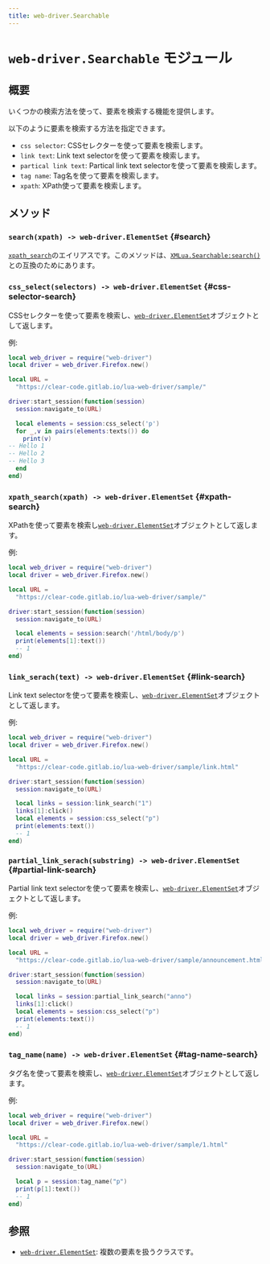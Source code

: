 ```yaml
---
title: web-driver.Searchable
---
```


# `web-driver.Searchable` モジュール

## 概要

いくつかの検索方法を使って、要素を検索する機能を提供します。

以下のように要素を検索する方法を指定できます。

  * `css selector`: CSSセレクターを使って要素を検索します。
  * `link text`: Link text selectorを使って要素を検索します。
  * `partical link text`: Partical link text selectorを使って要素を検索します。
  * `tag name`: Tag名を使って要素を検索します。
  * `xpath`: XPath使って要素を検索します。

## メソッド

### `search(xpath) -> web-driver.ElementSet` {#search}

[`xpath_search`][xpath-search]のエイリアスです。このメソッドは、[`XMLua.Searchable:search()`][xmlua-searchable-search]との互換のためにあります。

### `css_select(selectors) -> web-driver.ElementSet` {#css-selector-search}

CSSセレクターを使って要素を検索し、[`web-driver.ElementSet`][elementset]オブジェクトとして返します。

例:

```lua
local web_driver = require("web-driver")
local driver = web_driver.Firefox.new()

local URL =
  "https://clear-code.gitlab.io/lua-web-driver/sample/"

driver:start_session(function(session)
  session:navigate_to(URL)

  local elements = session:css_select('p')
  for _,v in pairs(elements:texts()) do
    print(v)
-- Hello 1
-- Hello 2
-- Hello 3
  end
end)
```

### `xpath_search(xpath) -> web-driver.ElementSet` {#xpath-search}

XPathを使って要素を検索し[`web-driver.ElementSet`][elementset]オブジェクトとして返します。

例:

```lua
local web_driver = require("web-driver")
local driver = web_driver.Firefox.new()

local URL =
  "https://clear-code.gitlab.io/lua-web-driver/sample/"

driver:start_session(function(session)
  session:navigate_to(URL)

  local elements = session:search('/html/body/p')
  print(elements[1]:text())
  -- 1
end)
```

### `link_serach(text) -> web-driver.ElementSet` {#link-search}

Link text selectorを使って要素を検索し、[`web-driver.ElementSet`][elementset]オブジェクトとして返します。

例:

```lua
local web_driver = require("web-driver")
local driver = web_driver.Firefox.new()

local URL =
  "https://clear-code.gitlab.io/lua-web-driver/sample/link.html"

driver:start_session(function(session)
  session:navigate_to(URL)

  local links = session:link_search("1")
  links[1]:click()
  local elements = session:css_select("p")
  print(elements:text())
  -- 1
end)
```

### `partial_link_serach(substring) -> web-driver.ElementSet` {#partial-link-search}

Partial link text selectorを使って要素を検索し、[`web-driver.ElementSet`][elementset]オブジェクトとして返します。

例:

```lua
local web_driver = require("web-driver")
local driver = web_driver.Firefox.new()

local URL =
  "https://clear-code.gitlab.io/lua-web-driver/sample/announcement.html"

driver:start_session(function(session)
  session:navigate_to(URL)

  local links = session:partial_link_search("anno")
  links[1]:click()
  local elements = session:css_select("p")
  print(elements:text())
  -- 1
end)
```

### `tag_name(name) -> web-driver.ElementSet` {#tag-name-search}

タグ名を使って要素を検索し、[`web-driver.ElementSet`][elementset]オブジェクトとして返します。

例:

```lua
local web_driver = require("web-driver")
local driver = web_driver.Firefox.new()

local URL =
  "https://clear-code.gitlab.io/lua-web-driver/sample/1.html"

driver:start_session(function(session)
  session:navigate_to(URL)

  local p = session:tag_name("p")
  print(p[1]:text())
  -- 1
end)
```

## 参照

  * [`web-driver.ElementSet`][elementset]: 複数の要素を扱うクラスです。


[xmlua-searchable-search]:https://clear-code.github.io/xmlua/ja/reference/searchable.html#search

[xpath]:https://www.w3.org/TR/xpath/

[search]:#search

[xpath-search]:#xpath-search

[css-selectors]:https://www.w3.org/TR/selectors-3/

[elementset]:elementset.html
